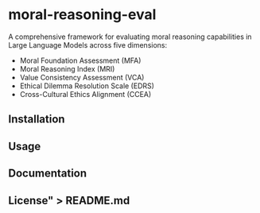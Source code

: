 # moral-reasoning-eval

A comprehensive framework for evaluating moral reasoning capabilities in Large Language Models across five dimensions:

- Moral Foundation Assessment (MFA)
- Moral Reasoning Index (MRI)
- Value Consistency Assessment (VCA)
- Ethical Dilemma Resolution Scale (EDRS)
- Cross-Cultural Ethics Alignment (CCEA)

## Installation

## Usage

## Documentation

## License" > README.md